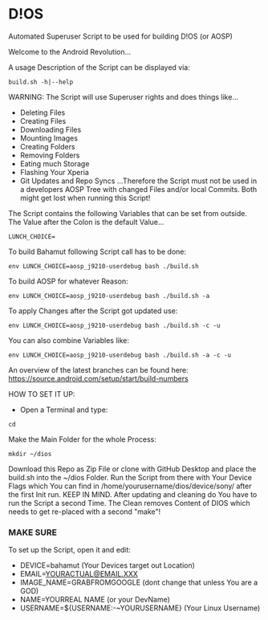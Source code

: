 # D!OS

Automated Superuser Script to be used for building D!OS (or AOSP)

Welcome to the Android Revolution...

A usage Description of the Script can be displayed via:
```
build.sh -h|--help
```

WARNING:
The Script will use Superuser rights and does things like...
- Deleting Files
- Creating Files
- Downloading Files
- Mounting Images
- Creating Folders
- Removing Folders
- Eating much Storage
- Flashing Your Xperia
- Git Updates and Repo Syncs
...Therefore the Script must not be used in a developers AOSP Tree with changed Files and/or local Commits. Both might get lost when running this Script!


The Script contains the following Variables that can be set from outside.
The Value after the Colon is the default Value...
```
LUNCH_CHOICE=
```

To build Bahamut following Script call has to be done:
```
env LUNCH_CHOICE=aosp_j9210-userdebug bash ./build.sh
```

To build AOSP for whatever Reason:
```
env LUNCH_CHOICE=aosp_j9210-userdebug bash ./build.sh -a
```

To apply Changes after the Script got updated use:
```
env LUNCH_CHOICE=aosp_j9210-userdebug bash ./build.sh -c -u
```

You can also combine Variables like:
```
env LUNCH_CHOICE=aosp_j9210-userdebug bash ./build.sh -a -c -u
```

An overview of the latest branches can be found here:\
https://source.android.com/setup/start/build-numbers

HOW TO SET IT UP:

- Open a Terminal and type:
```
cd
```
Make the Main Folder for the whole Process:
```
mkdir ~/dios
```
Download this Repo as Zip File or clone with GitHub Desktop and place the build.sh
into the ~/dios Folder. Run the Script from there with Your Device Flags which You
can find in /home/yourusername/dios/device/sony/ after the first Init run.
KEEP IN MIND. After updating and cleaning do You have to run the Script a second Time.
The Clean removes Content of DIOS which needs to get re-placed with a second "make"!

### MAKE SURE
To set up the Script, open it and edit:
- DEVICE=bahamut (Your Devices target out Location)
- EMAIL=YOURACTUAL@EMAIL.XXX
- IMAGE_NAME=GRABFROMGOOGLE (dont change that unless You are a GOD)
- NAME=YOURREAL NAME (or your DevName)
- USERNAME=${USERNAME:-~YOURUSERNAME} (Your Linux Username)
